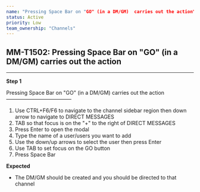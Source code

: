 ```yaml
---
name: "Pressing Space Bar on "GO" (in a DM/GM)  carries out the action"
status: Active
priority: Low
team_ownership: "Channels"
---
```


## MM-T1502: Pressing Space Bar on "GO" (in a DM/GM) carries out the action

---

**Step 1**

Pressing Space Bar on "GO" (in a DM/GM) carries out the action\
–––––––––––––––––––––––––

1. Use CTRL+F6/F6 to navigate to the channel sidebar region then down arrow to navigate to DIRECT MESSAGES
2. TAB so that focus is on the "+" to the right of DIRECT MESSAGES
3. Press Enter to open the modal
4. Type the name of a user/users you want to add
5. Use the down/up arrows to select the user then press Enter
6. Use TAB to set focus on the GO button
7. Press Space Bar

**Expected**

- The DM/GM should be created and you should be directed to that channel
